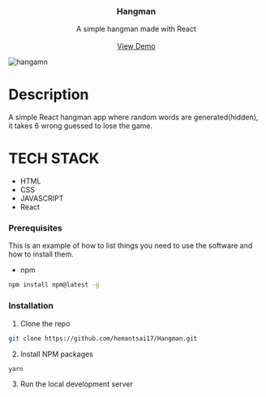 <h3 align="center">
Hangman
  </h3>
  
 <p align="center">
  A simple hangman made with React
    <br />
    <br />
    <a href="https://pokedex.stevenhansel.com">View Demo</a>
   
  </p>
</p>

![hangamn](https://user-images.githubusercontent.com/44155019/142735740-555ef1c7-8750-4dfe-92e5-7b853b00970e.png)

# Description
   
   A simple React hangman app where random words are generated(hidden), it takes 6 wrong guessed to lose the game.

# TECH STACK 
  * HTML
  * CSS
  * JAVASCRIPT
  * React

### Prerequisites

This is an example of how to list things you need to use the software and how to install them.

- npm

```sh
npm install npm@latest -g
```

### Installation

1. Clone the repo

```sh
git clone https://github.com/hemantsai17/Hangman.git
```

2. Install NPM packages

```sh
yarn
```

3. Run the local development server

